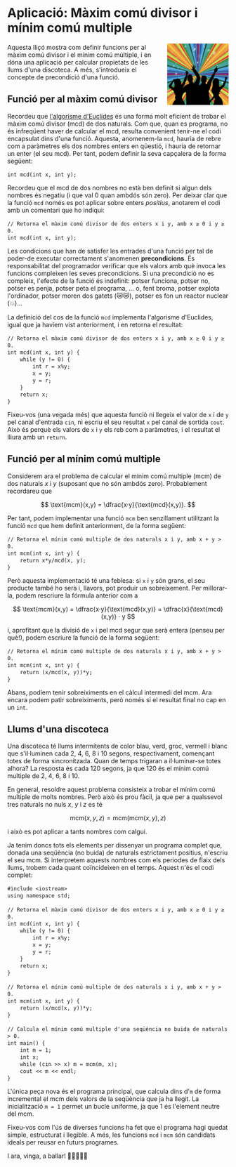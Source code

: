 # Aplicació: Màxim comú divisor i mínim comú multiple

<img src='././disco.png' style='height: 10em; float: right; margin: 0 0 1em 1em;'/>

Aquesta lliçó mostra com definir funcions per al màxim comú divisor i el mínim
comú múltiple, i en dóna una aplicació per calcular propietats de les llums
d'una discoteca. A més, s'introdueix el concepte de precondició
d'una funció.

## Funció per al màxim comú divisor

Recordeu que [l'algorisme d'Euclides](/ip/intro/maxim-comu-divisor.html) és
una forma molt eficient de trobar el màxim comú divisor (mcd) de dos naturals.
Com que, quan es programa, no és infreqüent haver de calcular el mcd,
resulta convenient tenir-ne el codi encapsulat dins d'una funció.
Aquesta, anomenem-la `mcd`, hauria de rebre com a paràmetres
els dos nombres enters en qüestió, i hauria de retornar un enter (el seu mcd).
Per tant, podem definir la seva capçalera de la forma següent:

```c++c++
int mcd(int x, int y);
```

Recordeu que el mcd de dos nombres no està ben definit si algun dels nombres és
negatiu (i que val 0 quan ambdós són zero). Per deixar clar que la funció
`mcd` només es pot aplicar sobre enters _positius_, anotarem el codi amb un
comentari que ho indiqui:

```c++c++
// Retorna el màxim comú divisor de dos enters x i y, amb x ≥ 0 i y ≥ 0.
int mcd(int x, int y);
```

Les condicions que han de satisfer les entrades d'una funció per tal de
poder-de executar correctament s'anomenen **precondicions**.
És responsabilitat del
programador verificar que els valors amb què invoca les funcions
compleixen les seves precondicions. Si una precondició no es compleix,
l'efecte de la funció és indefinit: potser funciona, potser no, potser es
penja, potser peta el programa, ... o, fent broma,
potser explota l'ordinador, potser moren dos gatets
(😿😿️), potser es fon un reactor nuclear (💥)...

La definició del cos de la funció `mcd` implementa l'algorisme d'Euclides,
igual que ja havíem vist anteriorment, i en retorna el resultat:

```c++c++
// Retorna el màxim comú divisor de dos enters x i y, amb x ≥ 0 i y ≥ 0.
int mcd(int x, int y) {
    while (y != 0) {
        int r = x%y;
        x = y;
        y = r;
    }
    return x;
}
```

Fixeu-vos (una vegada més) que aquesta funció ni llegeix el valor de `x` i de
`y` pel canal d'entrada `cin`, ni escriu el seu resultat `x` pel canal de sortida `cout`.
Això és perquè els valors de `x` i `y` els reb com a paràmetres,
i el resultat el lliura amb un `return`.

## Funció per al mínim comú multiple

Considerem ara el problema de calcular el mínim comú multiple (mcm) de dos
naturals $x$ i $y$ (suposant que no són ambdós zero).
Probablement recordareu que

$$
    \text{mcm}(x,y) = \dfrac{x·y}{\text{mcd}(x,y)}.
$$

Per tant, podem implementar una funció `mcm` ben senzillament
utilitzant la funció `mcd` que hem definit anteriorment, de la forma següent:

```c++c++
// Retorna el mínim comú multiple de dos naturals x i y, amb x + y > 0.
int mcm(int x, int y) {
    return x*y/mcd(x, y);
}
```

Però aquesta implementació té una feblesa: si `x` i `y` són grans, el seu producte
també ho serà i, llavors, pot produir un sobreixement.
Per millorar-la, podem rescriure la fórmula anterior com a

$$
    \text{mcm}(x,y) = \dfrac{x·y}{\text{mcd}(x,y)} = \dfrac{x}{\text{mcd}(x,y)} · y
$$

i, aprofitant que la divisió de `x` i pel mcd segur que serà
entera (penseu per què!), podem escriure la funció de la forma següent:

```c++c++
// Retorna el mínim comú multiple de dos naturals x i y, amb x + y > 0.
int mcm(int x, int y) {
    return (x/mcd(x, y))*y;
}
```

Abans, podíem tenir sobreiximents en el càlcul intermedi del mcm.
Ara encara podem patir sobreiximents,
però només si el resultat final no cap en un `int`.

## Llums d'una discoteca

Una discoteca té llums intermitents de color blau, verd, groc, vermell i blanc
que s'il·luminen cada 2, 4, 6, 8 i 10 segons, respectivament,
començant totes de forma sincronitzada.
Quan de temps trigaran a il·luminar-se totes alhora?
La resposta és cada 120 segons,
ja que 120 és el mínim comú multiple de 2, 4, 6, 8 i 10.

En general, resoldre aquest problema consisteix a trobar el mínim comú multiple
de molts nombres.
Però això és prou fàcil,
ja que per a qualssevol tres naturals no nuls $x$, $y$ i $z$ es té

$$
    \text{mcm}(x, y, z) = \text{mcm}(\text{mcm}(x, y), z)
$$

i això es pot aplicar a tants nombres com calgui.

Ja tenim doncs tots els elements per dissenyar un programa complet que, donada
una seqüència (no buida) de naturals estrictament positius,
n'escriu el seu mcm. Si interpretem aquests
nombres com els periodes de flaix dels llums, trobem cada quant coïncideixen en
el temps. Aquest n'és el codi complet:

```c++c++
#include <iostream>
using namespace std;

// Retorna el màxim comú divisor de dos enters x i y, amb x ≥ 0 i y ≥ 0.
int mcd(int x, int y) {
    while (y != 0) {
        int r = x%y;
        x = y;
        y = r;
    }
    return x;
}

// Retorna el mínim comú multiple de dos naturals x i y, amb x + y > 0.
int mcm(int x, int y) {
    return (x/mcd(x, y))*y;
}

// Calcula el mínim comú multiple d'una seqüència no buida de naturals > 0.
int main() {
    int m = 1;
    int x;
    while (cin >> x) m = mcm(m, x);
    cout << m << endl;
}
```

L'única peça nova és el programa principal, que calcula dins d'`m`
de forma incremental el mcm dels valors de la seqüència que ja ha llegit.
La inicialització `m = 1` permet un bucle uniforme, ja que 1
és l'element neutre del mcm.

Fixeu-vos com l'ús de diverses funcions ha fet que el programa
hagi quedat simple, estructurat i llegible. A més, les funcions
`mcd` i `mcm` són candidats ideals per reusar en futurs programes.

I ara, vinga, a ballar! 💃🕺💃🕺💃

<Autors autors="jpetit roura"/>
